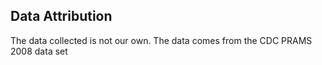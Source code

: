 ## Data Attribution
The data collected is not our own. The data comes from the CDC PRAMS 2008 data set

